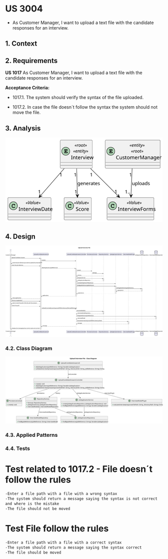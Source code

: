 # US 3004

- As Customer Manager, I want to upload a text file with the candidate responses for an interview.

## 1. Context

## 2. Requirements


**US 1017** As Customer Manager, I want to upload a text file with the candidate responses for an interview.

**Acceptance Criteria:**

- 1017.1. The system should verify the syntax of the file uploaded.

- 1017.2. In case the file doesn´t follow the syntax the system should not move the file.

## 3. Analysis

![Domain Model Upload Responses](DM/domain-model-upload-answers.svg)

## 4. Design

![Sequence Diagram Upload Responses](SD/sequence-diagram-upload-candidate-responses.svg)


### 4.2. Class Diagram

![Class Diagram Upload Answers](CD/class-diagram-upload-answers.svg)

### 4.3. Applied Patterns

### 4.4. Tests

# Test related to 1017.2 - File doesn´t follow the rules
    -Enter a file path with a file with a wrong syntax
    -The system should return a message saying the syntax is not correct and where is the mistake
    -The file should not be moved

# Test File follow the rules
    -Enter a file path with a file with a correct syntax
    -The system should return a message saying the syntax correct
    -The file should be moved